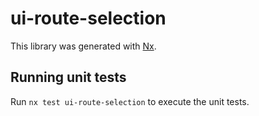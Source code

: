 # ui-route-selection

This library was generated with [Nx](https://nx.dev).

## Running unit tests

Run `nx test ui-route-selection` to execute the unit tests.
